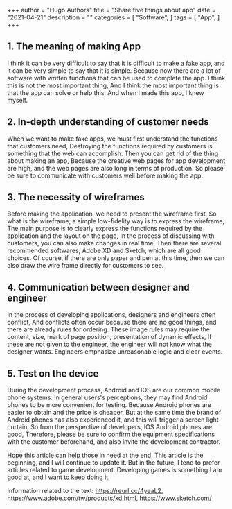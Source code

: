 +++
author = "Hugo Authors"
title = "Share five things about app"
date = "2021-04-21"
description = ""
categories = [
    "Software",
]
tags = [
    "App",
]
+++

## 1. The meaning of making App

I think it can be very difficult to say that it is difficult to make a fake app, and it can be very simple to say that it is simple.
Because now there are a lot of software with written functions that can be used to complete the app.
I think this is not the most important thing,
And I think the most important thing is that the app can solve or help this,
And when I made this app, I knew myself.

## 2. In-depth understanding of customer needs

When we want to make fake apps, we must first understand the functions that customers need,
Destroying the functions required by customers is something that the web can accomplish.
Then you can get rid of the thing about making an app,
Because the creative web pages for app development are high, and the web pages are also long in terms of production.
So please be sure to communicate with customers well before making the app.

## 3. The necessity of wireframes

Before making the application, we need to present the wireframe first,
So what is the wireframe, a simple low-fidelity way is to express the wireframe,
The main purpose is to clearly express the functions required by the application and the layout on the page,
In the process of discussing with customers, you can also make changes in real time,
Then there are several recommended softwares, Adobe XD and Sketch, which are all good choices.
Of course, if there are only paper and pen at this time, then we can also draw the wire frame directly for customers to see.

## 4. Communication between designer and engineer

In the process of developing applications, designers and engineers often conflict,
And conflicts often occur because there are no good things, and there are already rules for ordering.
These image rules may require the content, size, mark of page position, presentation of dynamic effects,
If these are not given to the engineer, the engineer will not know what the designer wants.
Engineers emphasize unreasonable logic and clear events.

## 5. Test on the device

During the development process, Android and IOS are our common mobile phone systems.
In general users's perceptions, they may find Android phones to be more convenient for testing.
Because Android phones are easier to obtain and the price is cheaper,
But at the same time the brand of Android phones has also experienced it, and this will trigger a screen light curtain,
So from the perspective of developers, IOS Android phones are good,
Therefore, please be sure to confirm the equipment specifications with the customer beforehand, and also invite the development contractor.

Hope this article can help those in need at the end,
This article is the beginning, and I will continue to update it.
But in the future, I tend to prefer articles related to game development.
Developing games is something I am good at, and I want to keep doing it.

Information related to the text:
https://reurl.cc/4yeaL2,
https://www.adobe.com/tw/products/xd.html,
https://www.sketch.com/

